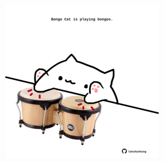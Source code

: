 <!-- built at 25/12/2022, 14:01:00 UTC -->
<p align="center">
  <img width="500" height="500" src="./ReadmeImage.svg">
</p>
